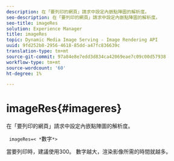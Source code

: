 ```yaml
---
description: 在「要列印的網頁」請求中設定內嵌點陣圖的解析度。
seo-description: 在「要列印的網頁」請求中設定內嵌點陣圖的解析度。
seo-title: imageRes
solution: Experience Manager
title: imageRes
topic: Dynamic Media Image Serving - Image Rendering API
uuid: 9fd252b8-2956-4618-85dd-a47fc836639c
translation-type: tm+mt
source-git-commit: 97a84e8e7edd3d834ca42069eae7c09c00d57938
workflow-type: tm+mt
source-wordcount: '60'
ht-degree: 1%

---
```



# imageRes{#imageres}

在「要列印的網頁」請求中設定內嵌點陣圖的解析度。

` imageRes=< *`數字`*>`

當要列印時，建議使用300。 數字越大，渲染影像所需的時間就越多。
